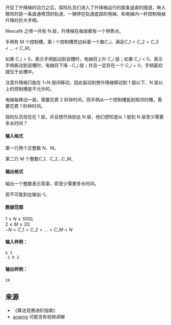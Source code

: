 开启了升降梯的动力之后，探险队员们进入了升降梯运行的那条竖直的隧道，映入眼帘的是一条直通塔顶的轨道、一辆停在轨道底部的电梯、和电梯内一杆控制电梯升降的巨大手柄。

Nescafé 之塔一共有 N 层，升降梯在每层都有一个停靠点。

手柄有 M 个控制槽，第 i 个控制槽旁边标着一个数$C\_i$，满足$C\_1 < C\_2 < C\_3 <…< C\_M$。

如果 $C\_i>0$，表示手柄扳动到该槽时，电梯将上升 $C\_i$ 层；如果 $C\_i<0$，表示手柄扳动到该槽时，电梯将下降 $-C\_i$ 层；并且一定存在一个 $C\_i=0$，手柄最初就位于此槽中。

注意升降梯只能在 1~N 层间移动，因此扳动到使升降梯移动到 1 层以下、N 层以上的控制槽是不允许的。

电梯每移动一层，需要花费 2 秒钟时间，而手柄从一个控制槽扳到相邻的槽，需要花费 1 秒钟时间。

探险队员现在在 1 层，并且想尽快到达 N 层，他们想知道从 1 层到 N 层至少需要多长时间？

#### 输入格式

第一行两个正整数 N、M。

第二行 M 个整数$C\_1、C\_2…C\_M$。

#### 输出格式

输出一个整数表示答案，即至少需要多长时间。

若不可能到达输出-1。

#### 数据范围

$1 \le N \le 1000$,  
$2 \le M \le 20$,  
$-N < C\_1 < C\_2 <…< C\_M < N$

#### 输入样例：

```
6 3
-1 0 2
```

#### 输出样例：

```
19
```

## 来源 
- 《算法竞赛进阶指南》
- [acwing](https://www.acwing.com/problem/content/386/) 可能含有视频讲解